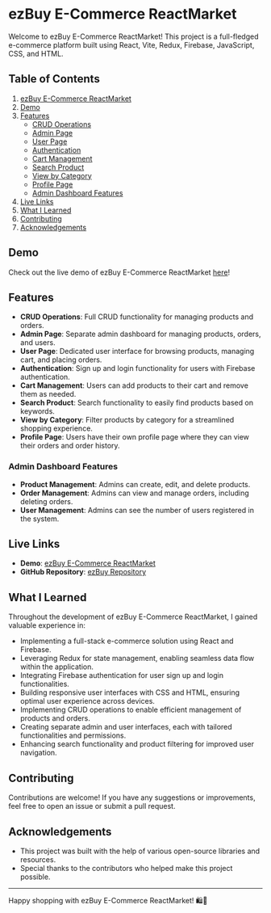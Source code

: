 # ezBuy E-Commerce ReactMarket

Welcome to ezBuy E-Commerce ReactMarket! This project is a full-fledged e-commerce platform built using React, Vite, Redux, Firebase, JavaScript, CSS, and HTML.

## Table of Contents

1. [ezBuy E-Commerce ReactMarket](#ezbuy-e-commerce-reactmarket)
2. [Demo](#demo)
3. [Features](#features)
   - [CRUD Operations](#crud-operations)
   - [Admin Page](#admin-page)
   - [User Page](#user-page)
   - [Authentication](#authentication)
   - [Cart Management](#cart-management)
   - [Search Product](#search-product)
   - [View by Category](#view-by-category)
   - [Profile Page](#profile-page)
   - [Admin Dashboard Features](#admin-dashboard-features)
4. [Live Links](#live-links)
5. [What I Learned](#what-i-learned)
6. [Contributing](#contributing)
7. [Acknowledgements](#acknowledgements)

## Demo

Check out the live demo of ezBuy E-Commerce ReactMarket [here](https://ez-buy.netlify.app/)!

## Features

- **CRUD Operations**: Full CRUD functionality for managing products and orders.
- **Admin Page**: Separate admin dashboard for managing products, orders, and users.
- **User Page**: Dedicated user interface for browsing products, managing cart, and placing orders.
- **Authentication**: Sign up and login functionality for users with Firebase authentication.
- **Cart Management**: Users can add products to their cart and remove them as needed.
- **Search Product**: Search functionality to easily find products based on keywords.
- **View by Category**: Filter products by category for a streamlined shopping experience.
- **Profile Page**: Users have their own profile page where they can view their orders and order history.

### Admin Dashboard Features

- **Product Management**: Admins can create, edit, and delete products.
- **Order Management**: Admins can view and manage orders, including deleting orders.
- **User Management**: Admins can see the number of users registered in the system.

## Live Links

- **Demo**: [ezBuy E-Commerce ReactMarket](https://ez-buy.netlify.app/)
- **GitHub Repository**: [ezBuy Repository](https://github.com/aruntutter/react-ecommerce-crud-app)

## What I Learned

Throughout the development of ezBuy E-Commerce ReactMarket, I gained valuable experience in:

- Implementing a full-stack e-commerce solution using React and Firebase.
- Leveraging Redux for state management, enabling seamless data flow within the application.
- Integrating Firebase authentication for user sign up and login functionalities.
- Building responsive user interfaces with CSS and HTML, ensuring optimal user experience across devices.
- Implementing CRUD operations to enable efficient management of products and orders.
- Creating separate admin and user interfaces, each with tailored functionalities and permissions.
- Enhancing search functionality and product filtering for improved user navigation.

## Contributing

Contributions are welcome! If you have any suggestions or improvements, feel free to open an issue or submit a pull request.

## Acknowledgements

- This project was built with the help of various open-source libraries and resources.
- Special thanks to the contributors who helped make this project possible.

---

Happy shopping with ezBuy E-Commerce ReactMarket! 🛍️🚀
